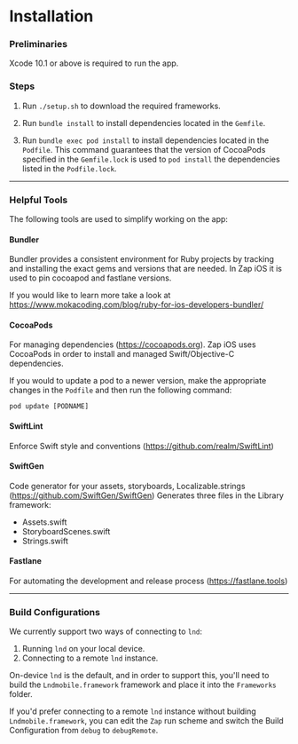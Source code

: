 # Installation

### Preliminaries

Xcode 10.1 or above is required to run the app.

### Steps

1) Run `./setup.sh` to download the required frameworks.

2) Run `bundle install` to install dependencies located in the `Gemfile`.

3) Run `bundle exec pod install` to install dependencies located in the `Podfile`. This command guarantees that the version of CocoaPods specified in the `Gemfile.lock` is used to `pod install` the dependencies listed in the `Podfile.lock`.

---

### Helpful Tools

The following tools are used to simplify working on the app:

#### Bundler

Bundler provides a consistent environment for Ruby projects by tracking and installing the exact gems and versions that are needed. In Zap iOS it is used to pin cocoapod and fastlane versions.

If you would like to learn more take a look at https://www.mokacoding.com/blog/ruby-for-ios-developers-bundler/

#### CocoaPods

For managing dependencies (https://cocoapods.org). Zap iOS uses CocoaPods in order to install and managed Swift/Objective-C dependencies.

If you would to update a pod to a newer version, make the appropriate changes in the `Podfile` and then run the following command:

`pod update [PODNAME]`

#### SwiftLint

Enforce Swift style and conventions (https://github.com/realm/SwiftLint)

#### SwiftGen

Code generator for your assets, storyboards, Localizable.strings (https://github.com/SwiftGen/SwiftGen)
Generates three files in the Library framework:

* Assets.swift
* StoryboardScenes.swift
* Strings.swift

#### Fastlane

For automating the development and release process (https://fastlane.tools)

---

### Build Configurations

We currently support two ways of connecting to `lnd`:

1. Running `lnd` on your local device.
2. Connecting to a remote `lnd` instance.

On-device `lnd` is the default, and in order to support this, you'll need to build the
`Lndmobile.framework` framework and place it into the `Frameworks` folder.

If you'd prefer connecting to a remote `lnd` instance without building `Lndmobile.framework`,
you can edit the `Zap` run scheme and switch the Build Configuration from `debug` to `debugRemote`.
